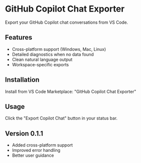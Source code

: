 # GitHub Copilot Chat Exporter

Export your GitHub Copilot chat conversations from VS Code.

## Features

- Cross-platform support (Windows, Mac, Linux)
- Detailed diagnostics when no data found
- Clean natural language output
- Workspace-specific exports

## Installation

Install from VS Code Marketplace: "GitHub Copilot Chat Exporter"

## Usage

Click the "Export Copilot Chat" button in your status bar.

## Version 0.1.1

- Added cross-platform support
- Improved error handling
- Better user guidance
